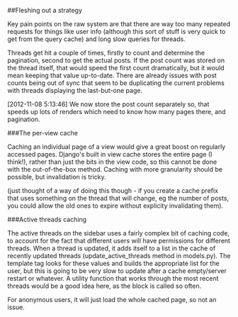 ##Fleshing out a strategy

Key pain points on the raw system are that there are way too many repeated requests for things like user info (although this sort of stuff is very quick to get from the query cache) and long slow queries for threads.

Threads get hit a couple of times, firstly to count and determine the pagination, second to get the actual posts. If the post count was stored on the thread itself, that would speed the first count dramatically, but it would mean keeping that value up-to-date. There are already issues with post counts being out of sync that seem to be duplicating the current problems with threads displaying the last-but-one page.

[2012-11-08 5:13:46] We now store the post count separately so, that speeds up lots of renders which need to know how many pages there, and pagination.

###The per-view cache

Caching an individual page of a view would give a great boost on regularly accessed pages. Django's built in view cache stores the entire page (I think!), rather than just the bits in the view code, so this cannot be done with the out-of-the-box method. Caching with more granularity should be possible, but invalidation is tricky.

(just thought of a way of doing this though - if you create a cache prefix that uses something on the thread that will change, eg the number of posts, you could allow the old ones to expire without explicity invalidating them).

###Active threads caching

The active threads on the sidebar uses a fairly complex bit of caching code, to account for the fact that different users will have permissions for different threads. When a thread is updated, it adds itself to a list in the cache of recently updated threads (update_active_threads method in models.py). The template tag looks for these values and builds the appropriate list for the user, but this is going to be very slow to update after a cache empty/server restart or whatever. A utility function that works through the most recent threads would be a good idea here, as the block is called so often. 

For anonymous users, it will just load the whole cached page, so not an issue.
